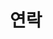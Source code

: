 ---
title: "연락"
summary: "김예은의 연락처 및 위치입니다."
type: landing
layout: list

sections:
  - block: markdown
    id: contact-info
    content:
      title: "📞 연락처"
      text: |
        {{< icon name="envelope" pack="fas" >}} [202312632@jbnu.ac.kr](mailto:202312632@jbnu.ac.kr)  
        {{< icon name="phone" pack="fas" >}} [+82-10-3370-7588](tel:+821033707588)
    design:
      spacing:
        padding: [30, 0, 10, 0]

  - block: markdown
    id: map
    content:
      title: "📍 위치"
      text: |
        <p style="text-align:center; margin: 0 0 12px;">
          전북대학교 공과대학 7호관, 백제대로 567, 덕진구, 전주시
        </p>

        <style>
          /* 기본 (PC) */
          .map-frame {
            width: 600px;
            height: 450px;
            border: 0;
            border-radius: 12px;
            display: inline-block;
          }

          /* 모바일 */
          @media (max-width: 768px) {
            .map-frame {
              width: 100%;
              height: 400px;
              display: block;
            }
          }
        </style>

        <div style="text-align:center; overflow:hidden;">
          <iframe
            class="map-frame"
            src="https://www.google.com/maps/embed?pb=!1m18!1m12!1m3!1d3903.0540515781927!2d127.13295709890805!3d35.84552462693218!2m3!1f0!2f0!3f0!3m2!1i1024!2i768!4f13.1!3m3!1m2!1s0x35702330dc920b9d%3A0x1d0d425396006646!2z7KCE67aB64yA7ZWZ6rWQIOqzteqzvOuMgOs2VmSA37Zi46rSA!5e0!3m2!1sko!2skr!4v1760322660618!5m2!1sko!2skr"
            allowfullscreen=""
            loading="lazy"
            referrerpolicy="no-referrer-when-downgrade">
          </iframe>
        </div>
    design:
      spacing:
        padding: [8, 0, 60, 0]
---